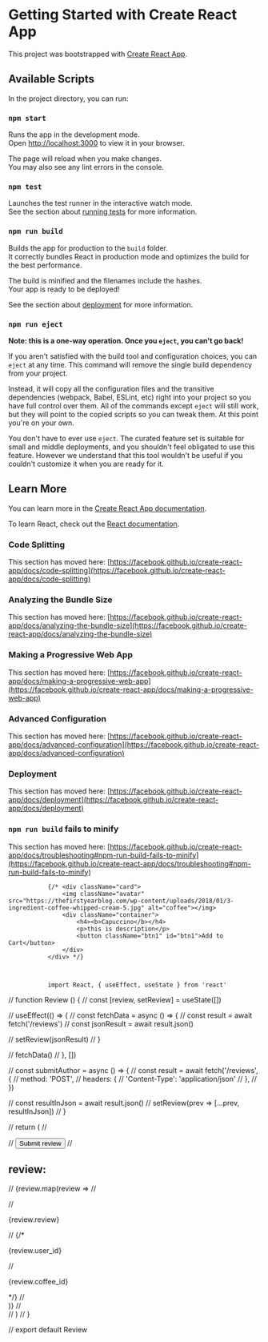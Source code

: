 # Getting Started with Create React App

This project was bootstrapped with [Create React App](https://github.com/facebook/create-react-app).

## Available Scripts

In the project directory, you can run:

### `npm start`

Runs the app in the development mode.\
Open [http://localhost:3000](http://localhost:3000) to view it in your browser.

The page will reload when you make changes.\
You may also see any lint errors in the console.

### `npm test`

Launches the test runner in the interactive watch mode.\
See the section about [running tests](https://facebook.github.io/create-react-app/docs/running-tests) for more information.

### `npm run build`

Builds the app for production to the `build` folder.\
It correctly bundles React in production mode and optimizes the build for the best performance.

The build is minified and the filenames include the hashes.\
Your app is ready to be deployed!

See the section about [deployment](https://facebook.github.io/create-react-app/docs/deployment) for more information.

### `npm run eject`

**Note: this is a one-way operation. Once you `eject`, you can't go back!**

If you aren't satisfied with the build tool and configuration choices, you can `eject` at any time. This command will remove the single build dependency from your project.

Instead, it will copy all the configuration files and the transitive dependencies (webpack, Babel, ESLint, etc) right into your project so you have full control over them. All of the commands except `eject` will still work, but they will point to the copied scripts so you can tweak them. At this point you're on your own.

You don't have to ever use `eject`. The curated feature set is suitable for small and middle deployments, and you shouldn't feel obligated to use this feature. However we understand that this tool wouldn't be useful if you couldn't customize it when you are ready for it.

## Learn More

You can learn more in the [Create React App documentation](https://facebook.github.io/create-react-app/docs/getting-started).

To learn React, check out the [React documentation](https://reactjs.org/).

### Code Splitting

This section has moved here: [https://facebook.github.io/create-react-app/docs/code-splitting](https://facebook.github.io/create-react-app/docs/code-splitting)

### Analyzing the Bundle Size

This section has moved here: [https://facebook.github.io/create-react-app/docs/analyzing-the-bundle-size](https://facebook.github.io/create-react-app/docs/analyzing-the-bundle-size)

### Making a Progressive Web App

This section has moved here: [https://facebook.github.io/create-react-app/docs/making-a-progressive-web-app](https://facebook.github.io/create-react-app/docs/making-a-progressive-web-app)

### Advanced Configuration

This section has moved here: [https://facebook.github.io/create-react-app/docs/advanced-configuration](https://facebook.github.io/create-react-app/docs/advanced-configuration)

### Deployment

This section has moved here: [https://facebook.github.io/create-react-app/docs/deployment](https://facebook.github.io/create-react-app/docs/deployment)

### `npm run build` fails to minify

This section has moved here: [https://facebook.github.io/create-react-app/docs/troubleshooting#npm-run-build-fails-to-minify](https://facebook.github.io/create-react-app/docs/troubleshooting#npm-run-build-fails-to-minify)



               {/* <div className="card">
                   <img className="avatar" src="https://thefirstyearblog.com/wp-content/uploads/2018/01/3-ingredient-coffee-whipped-cream-5.jpg" alt="coffee"></img>
                   <div className="container">
                       <h4><b>Capuccino</b></h4>
                       <p>this is description</p>
                       <button className="btn1" id="btn1">Add to Cart</button>
                   </div>
               </div> */}



               import React, { useEffect, useState } from 'react'



// function Review () {
//   const [review, setReview] = useState([])

//   useEffect(() => {
//     const fetchData = async () => {
//       const result = await fetch('/reviews')
//       const jsonResult = await result.json()

//       setReview(jsonResult)
//     }

//     fetchData()
//   }, [])

  
//   const submitAuthor = async () => {
//     const result = await fetch('/reviews', {
//       method: 'POST',
//       headers: {
//         'Content-Type': 'application/json'
//       },
//     })

//     const resultInJson = await result.json()
//     setReview(prev => [...prev, resultInJson])
//   }

//   return (
//     <div className='review__container'>
//       <button onClick={submitAuthor}>Submit review</button>
//       <h2>review:</h2>
//       {review.map(review =>
//         <div key={review.review} className='review__item'>
         
//           <p>{review.review}</p>
//           {/* <p>{review.user_id}</p>
//           <p>{review.coffee_id}</p> */}
//         </div>)}
//     </div>
//   )
// }

// export default Review




<!-- import { useState }  from "react";

const Review = () => {
    const [review, setReview] = useState('');
    const [userId, setUserId] = useState('');
    const [coffeeId, setCoffeeId] = useState('');

    const handleSubmit = (e) => {
        e.preventDefault();
        const reviews = {review, userId, coffeeId};

        fetch('/reviews',{
            method: 'POST',
            headers: { "Content-Type": "application/json" },
            body: JSON.stringify(reviews)
        }).then(() => {
            console.log("data added")
        })
    }
    return (
        <div className="create">
          <h2>Add a Review</h2>
          <form onSubmit={handleSubmit}>
            <label>user review:</label>
            <input 
              type="text" 
              required 
              value={review}
              onChange={(e) => setReview(e.target.value)}
            />
            <label>user id:</label>
            <textarea
              required
              value={userId}
              onChange={(e) => setUserId(e.target.value)}
            ></textarea>
            <label>coffee id:</label>
            <textarea
              required
              value={coffeeId}
              onChange={(e) => setCoffeeId(e.target.value)}
            ></textarea>
            <button>Add review</button>
          </form>
        </div>
      );
    }
     
    export default Review; -->
